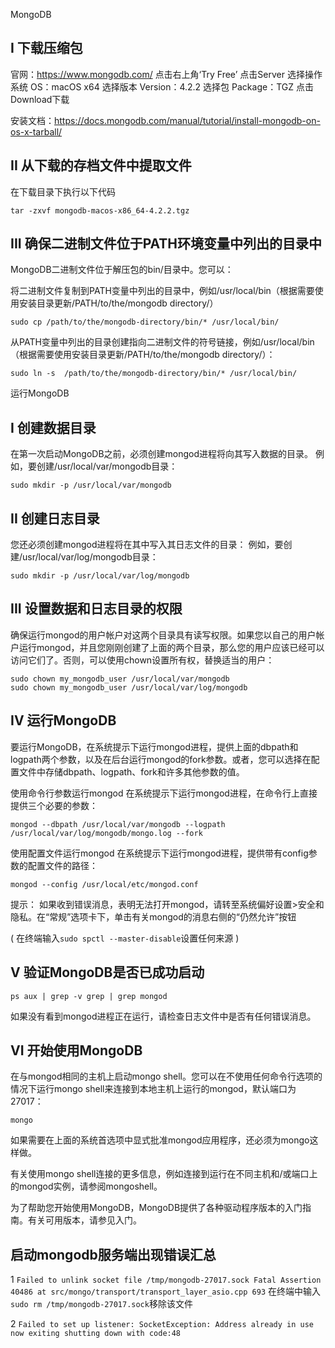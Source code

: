 MongoDB
## I 下载压缩包
官网：https://www.mongodb.com/
点击右上角‘Try Free’
点击Server
选择操作系统 OS：macOS x64
选择版本 Version：4.2.2
选择包 Package：TGZ
点击Download下载

安装文档：https://docs.mongodb.com/manual/tutorial/install-mongodb-on-os-x-tarball/

## II 从下载的存档文件中提取文件

在下载目录下执行以下代码
```
tar -zxvf mongodb-macos-x86_64-4.2.2.tgz
```
## III 确保二进制文件位于PATH环境变量中列出的目录中

MongoDB二进制文件位于解压包的bin/目录中。您可以：

将二进制文件复制到PATH变量中列出的目录中，例如/usr/local/bin（根据需要使用安装目录更新/PATH/to/the/mongodb directory/）
```
sudo cp /path/to/the/mongodb-directory/bin/* /usr/local/bin/
```
从PATH变量中列出的目录创建指向二进制文件的符号链接，例如/usr/local/bin（根据需要使用安装目录更新/PATH/to/the/mongodb directory/）：

```
sudo ln -s  /path/to/the/mongodb-directory/bin/* /usr/local/bin/
```


运行MongoDB
## I 创建数据目录
在第一次启动MongoDB之前，必须创建mongod进程将向其写入数据的目录。
例如，要创建/usr/local/var/mongodb目录：
```
sudo mkdir -p /usr/local/var/mongodb
```

## II 创建日志目录
您还必须创建mongod进程将在其中写入其日志文件的目录：
例如，要创建/usr/local/var/log/mongodb目录：
```
sudo mkdir -p /usr/local/var/log/mongodb
```

## III 设置数据和日志目录的权限
确保运行mongod的用户帐户对这两个目录具有读写权限。如果您以自己的用户帐户运行mongod，并且您刚刚创建了上面的两个目录，那么您的用户应该已经可以访问它们了。否则，可以使用chown设置所有权，替换适当的用户：
```
sudo chown my_mongodb_user /usr/local/var/mongodb
sudo chown my_mongodb_user /usr/local/var/log/mongodb
```

## IV 运行MongoDB
要运行MongoDB，在系统提示下运行mongod进程，提供上面的dbpath和logpath两个参数，以及在后台运行mongod的fork参数。或者，您可以选择在配置文件中存储dbpath、logpath、fork和许多其他参数的值。

使用命令行参数运行mongod
在系统提示下运行mongod进程，在命令行上直接提供三个必要的参数：
```
mongod --dbpath /usr/local/var/mongodb --logpath /usr/local/var/log/mongodb/mongo.log --fork
```

使用配置文件运行mongod
在系统提示下运行mongod进程，提供带有config参数的配置文件的路径：
```
mongod --config /usr/local/etc/mongod.conf
```
提示：
如果收到错误消息，表明无法打开mongod，请转至系统偏好设置>安全和隐私。在“常规”选项卡下，单击有关mongod的消息右侧的“仍然允许”按钮

(
    在终端输入`sudo spctl --master-disable`设置任何来源
)

## V 验证MongoDB是否已成功启动
```
ps aux | grep -v grep | grep mongod
```
如果没有看到mongod进程正在运行，请检查日志文件中是否有任何错误消息。


## VI 开始使用MongoDB
在与mongod相同的主机上启动mongo shell。您可以在不使用任何命令行选项的情况下运行mongo shell来连接到本地主机上运行的mongod，默认端口为27017：
```
mongo
```
如果需要在上面的系统首选项中显式批准mongod应用程序，还必须为mongo这样做。

有关使用mongo shell连接的更多信息，例如连接到运行在不同主机和/或端口上的mongod实例，请参阅mongoshell。



为了帮助您开始使用MongoDB，MongoDB提供了各种驱动程序版本的入门指南。有关可用版本，请参见入门。


## 启动mongodb服务端出现错误汇总
1 `Failed to unlink socket file /tmp/mongodb-27017.sock
Fatal Assertion 40486 at src/mongo/transport/transport_layer_asio.cpp 693`
在终端中输入 `sudo rm /tmp/mongodb-27017.sock`移除该文件

2 `Failed to set up listener: SocketException: Address already in use
now exiting
shutting down with code:48`
